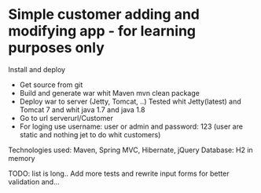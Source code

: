 # Simple customer adding and modifying app - for learning purposes only

Install and deploy
*   Get source from git
*   Build and generate war whit Maven
		mvn clean package
*	Deploy war to server (Jetty, Tomcat, ..)
	Tested whit Jetty(latest) and Tomcat 7 and whit java 1.7 and java 1.8
* Go to url serverurl/Customer
* For loging use username: user or admin and password: 123 (user are static and nothing jet to do whit customers)

Technologies used: Maven, Spring MVC, Hibernate, jQuery
Database: H2 in memory

TODO: list is long..
Add more tests and rewrite input forms for better validation and...